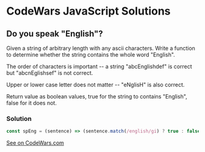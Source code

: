# CodeWars JavaScript Solutions

## Do you speak "English"?

Given a string of arbitrary length with any ascii characters. Write a function to determine whether the string contains the whole word "English".

The order of characters is important -- a string "abcEnglishdef" is correct but "abcnEglishsef" is not correct.

Upper or lower case letter does not matter -- "eNglisH" is also correct.

Return value as boolean values, true for the string to contains "English", false for it does not.

### Solution

```javascript
const spEng = (sentence) => (sentence.match(/english/gi) ? true : false);
```

[See on CodeWars.com](https://www.codewars.com/kata/58dbdccee5ee8fa2f9000058/javascript)
